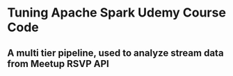 # Tuning Apache Spark Udemy Course Code #
## A multi tier pipeline, used to analyze stream data from Meetup RSVP API ##
